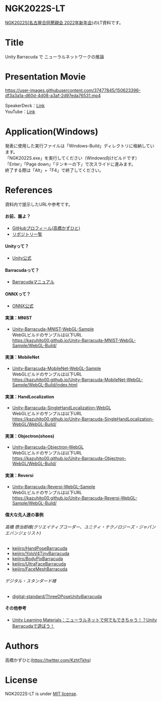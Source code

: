 # NGK2022S-LT
[NGK2022S(名古屋合同懇親会 2022年新年会)](https://ngk2022s.connpass.com/event/233520/)のLT資料です。

# Title
Unity Barracuda で ニューラルネットワークの推論

# Presentation Movie
https://user-images.githubusercontent.com/37477845/150623396-df3a3a1a-d60d-4d08-a3af-2d97eda76531.mp4

SpeakerDeck：[Link](https://speakerdeck.com/kazuhitotakahashi/ngk2022s-unity-barracuda)<br>
YouTube：[Link](https://www.youtube.com/watch?v=V37molIlzm0)

# Application(Windows)
発表に使用した実行ファイルは「Windows-Build」ディレクトリに格納しています。<br>
「NGK2022S.exe」を実行してください（Windows向けビルドです）<br>
「Enter」「Page down」「テンキーの下」で次スライドに進みます。<Br>
 終了する際は「Alt」+「F4」で終了してください。
  
# References
資料内で提示したURLや参考です。

#### お前、誰よ？
* [GitHubプロフィール(高橋かずひと)](https://github.com/Kazuhito00)
* [リポジトリ一覧](https://github.com/Kazuhito00/Kazuhito00/blob/master/WORKS.md)

#### Unityって？
* [Unity公式](https://unity.com/ja)

#### Barracudaって？
* [Barracudaマニュアル](https://docs.unity3d.com/Packages/com.unity.barracuda@2.4/manual/index.html)

#### ONNXって？
* [ONNX公式](https://onnx.ai/)

#### 実演：MNIST
* [Unity-Barracuda-MNIST-WebGL-Sample](https://github.com/Kazuhito00/Unity-Barracuda-MNIST-WebGL-Sample)<br>WebGLビルドのサンプルは以下URL<br>https://kazuhito00.github.io/Unity-Barracuda-MNIST-WebGL-Sample/WebGL-Build/

#### 実演：MobileNet
* [Unity-Barracuda-MobileNet-WebGL-Sample](https://github.com/Kazuhito00/Unity-Barracuda-MobileNet-WebGL-Sample)<br>WebGLビルドのサンプルは以下URL<br>https://kazuhito00.github.io/Unity-Barracuda-MobileNet-WebGL-Sample/WebGL-Build/index.html

#### 実演：HandLocalization
* [Unity-Barracuda-SingleHandLocalization-WebGL](https://github.com/Kazuhito00/Unity-Barracuda-SingleHandLocalization-WebGL)<br>WebGLビルドのサンプルは以下URL<br>https://kazuhito00.github.io/Unity-Barracuda-SingleHandLocalization-WebGL/WebGL-Build/

#### 実演：Objectron(shoes)
* [Unity-Barracuda-Objectron-WebGL](https://github.com/Kazuhito00/Unity-Barracuda-Objectron-WebGL)<br>WebGLビルドのサンプルは以下URL<br>https://kazuhito00.github.io/Unity-Barracuda-Objectron-WebGL/WebGL-Build/

#### 実演：Reversi
* [Unity-Barracuda-Reversi-WebGL-Sample](https://github.com/Kazuhito00/Unity-Barracuda-Reversi-WebGL-Sample)<br>WebGLビルドのサンプルは以下URL<br>https://kazuhito00.github.io/Unity-Barracuda-Reversi-WebGL-Sample/WebGL-Build/

#### 偉大な先人達の事例
###### 高橋 啓治郎様(クリエイティブコーダー、ユニティ・テクノロジーズ・ジャパン エバンジェリスト)
* [keijiro/HandPoseBarracuda](https://github.com/keijiro/HandPoseBarracuda)
* [keijiro/YoloV4TinyBarracuda](https://github.com/keijiro/YoloV4TinyBarracuda)
* [keijiro/BodyPixBarracuda](https://github.com/keijiro/BodyPixBarracuda)
* [keijiro/UltraFaceBarracuda](https://github.com/keijiro/UltraFaceBarracuda)
* [keijiro/FaceMeshBarracuda](https://github.com/keijiro/FaceMeshBarracuda)
  
###### デジタル・スタンダード様
* [digital-standard/ThreeDPoseUnityBarracuda](https://github.com/digital-standard/ThreeDPoseUnityBarracuda)
  
#### その他参考
* [Unity Learning Materials：ニューラルネットで何でもできちゃう！？Unity Barracudaで遊ぼう！](https://learning.unity3d.jp/6932/)

# Authors
高橋かずひと(https://twitter.com/KzhtTkhs)

# License 
NGK2022S-LT is under [MIT license](https://en.wikipedia.org/wiki/MIT_License).
